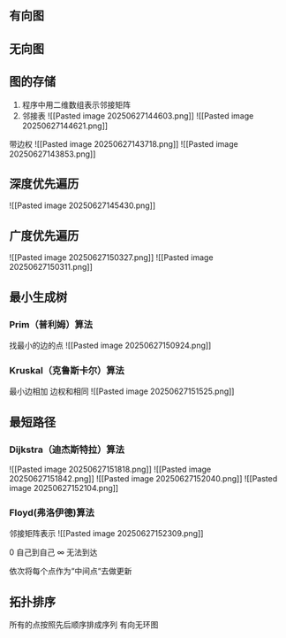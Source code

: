 

## 有向图
## 无向图

## 图的存储
1. 程序中用二维数组表示邻接矩阵
2. 邻接表
![[Pasted image 20250627144603.png]]
![[Pasted image 20250627144621.png]]

带边权
![[Pasted image 20250627143718.png]]
![[Pasted image 20250627143853.png]]

## 深度优先遍历
![[Pasted image 20250627145430.png]]
## 广度优先遍历
![[Pasted image 20250627150327.png]]
![[Pasted image 20250627150311.png]]

## 最小生成树
### Prim（普利姆）算法
找最小的边的点
![[Pasted image 20250627150924.png]]
### Kruskal（克鲁斯卡尔）算法
最小边相加
边权和相同
![[Pasted image 20250627151525.png]]
## 最短路径
### Dijkstra（迪杰斯特拉）算法
![[Pasted image 20250627151818.png]]
![[Pasted image 20250627151842.png]]
![[Pasted image 20250627152040.png]]
![[Pasted image 20250627152104.png]]

### Floyd(弗洛伊德)算法
邻接矩阵表示
![[Pasted image 20250627152309.png]]

0 自己到自己
∞ 无法到达

依次将每个点作为“中间点“去做更新

## 拓扑排序
所有的点按照先后顺序排成序列
有向无环图